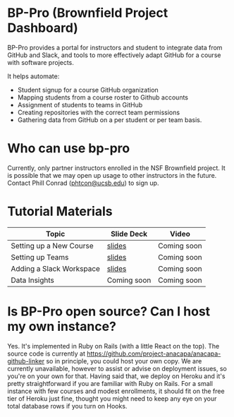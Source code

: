 # BP-Pro (Brownfield Project Dashboard)

BP-Pro provides a portal for instructors and student to integrate 
data from GitHub and Slack, and tools to more effectively adapt
GitHub for a course with software projects.

It helps automate:
* Student signup for a course GitHub organization
* Mapping students from a course roster to Github accounts
* Assignment of students to teams in GitHub
* Creating repositories with the correct team permissions
* Gathering data from GitHub on a per student or per team basis.

# Who can use bp-pro

Currently, only partner instructors enrolled in the NSF Brownfield project.
It is possible that we may open up usage to other instructors in the future.
Contact Phill Conrad (phtcon@ucsb.edu) to sign up.

# Tutorial Materials

| Topic | Slide Deck | Video |
|-------|------------|-------|
| Setting up a New Course | [slides](https://docs.google.com/presentation/d/1KbNZROA-Y3Ybz2c18RyDedCOYiUaZkiOA42AHIWeEUQ/edit?usp=sharing) |  Coming soon | 
| Setting up Teams | [slides](https://docs.google.com/presentation/d/1B83b2RJpEu_xqIKNLvjrbVlHQdZei9eIsvp2DYJ1Gk0/edit?usp=sharing) |  Coming soon | 
| Adding a Slack Workspace | [slides](https://docs.google.com/presentation/d/1AZESrHQYOUVPMxW3tL1IxeBYml0BOffCnFl2MPGWloE/edit?usp=sharing) |  Coming soon | 
| Data Insights | Coming soon |  Coming soon | 


# Is BP-Pro open source?  Can I host my own instance?

Yes.  It's implemented in Ruby on Rails (with a little React on the top).  The source code is currently at https://github.com/project-anacapa/anacapa-github-linker
so in principle, you could host your own copy.   We are currently unavailable, however to assist or
advise on deployment issues, so you're on your own for that.  Having said that, we deploy on
Heroku and it's pretty straightforward if you are familiar with Ruby on Rails.   For a small
instance with few courses and modest enrollments, it should fit on the free tier of Heroku just fine,
thought you might need to keep any eye on your total database rows if you turn on Hooks.





